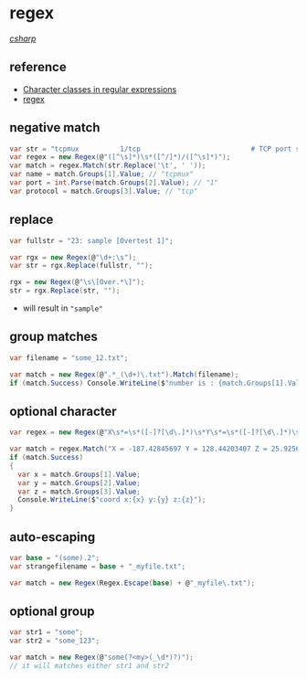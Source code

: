 # regex

*[csharp](../README.md#csharp)*

## reference

- [Character classes in regular expressions](https://docs.microsoft.com/en-us/dotnet/standard/base-types/character-classes-in-regular-expressions)
- [regex](https://docs.microsoft.com/en-us/dotnet/standard/base-types/regular-expression-language-quick-reference)

## negative match

```csharp
var str = "tcpmux          1/tcp                           # TCP port service multiplexer";
var regex = new Regex(@"([^\s]*)\s*([^/]*)/([^\s]*)");
var match = regex.Match(str.Replace('\t', ' '));
var name = match.Groups[1].Value; // "tcpmux"
var port = int.Parse(match.Groups[2].Value); // "1"
var protocol = match.Groups[3].Value; // "tcp"
```

## replace

```csharp
var fullstr = "23: sample [Overtest 1]";

var rgx = new Regex(@"\d+:\s");
var str = rgx.Replace(fullstr, "");

rgx = new Regex(@"\s\[Over.*\]");
str = rgx.Replace(str, "");
```

- will result in `"sample"`

## group matches

```csharp
var filename = "some_12.txt";

var match = new Regex(@".*_(\d+)\.txt").Match(filename);
if (match.Success) Console.WriteLine($"number is : {match.Groups[1].Value}");
```

## optional character

```csharp
var regex = new Regex(@"X\s*=\s*([-]?[\d\.]*)\s*Y\s*=\s*([-]?[\d\.]*)\s*Z\s*=\s*([-]?[\d\.]*)");

var match = regex.Match("X = -187.42845697 Y = 128.44203407 Z = 25.92565607");
if (match.Success)
{
  var x = match.Groups[1].Value;
  var y = match.Groups[2].Value;
  var z = match.Groups[3].Value;
  Console.WriteLine($"coord x:{x} y:{y} z:{z}");
}
```

## auto-escaping

```csharp
var base = "(some).2";
var strangefilename = base + "_myfile.txt";

var match = new Regex(Regex.Escape(base) + @"_myfile\.txt");
```

## optional group

```csharp
var str1 = "some";
var str2 = "some_123";

var match = new Regex(@"some(?<my>(_\d*)?)");
// it will matches either str1 and str2
```

